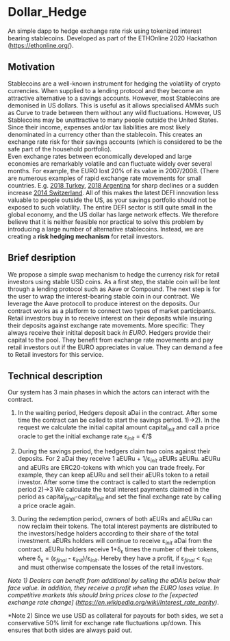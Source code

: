 # Dollar_Hedge
An simple dapp to hedge exchange rate risk using tokenized interest bearing stablecoins. Developed as part of the ETHOnline 2020 Hackathon (https://ethonline.org/).

## Motivation
Stablecoins are a well-known instrument for hedging the volatility of crypto currencies. When  supplied to a lending protocol and they become an attractive alternative to a savings accounts. However, most Stablecoins are demonised in US dollars. This is useful as it allows specialised AMMs such as Curve to trade between them without any wild fluctuations. 
However, US Stablecoins may be unattractive to many people outside the United States. Since their income, expenses and/or tax liabilities are most likely denominated in a currency other than the stablecoin. This creates an exchange rate risk for their savings accounts (which is considered to be the safe part of the household portfolio).  
Even exchange rates between economically developed and large economies are remarkably volatile and can fluctuate widely over several months. For example, the EURO  lost 20% of its value in 2007/2008.
(There are numerous examples of rapid exchange rate movements for small countries. E.g. [2018 Turkey](https://en.wikipedia.org/wiki/Turkish_currency_and_debt_crisis,_2018), 
[2018 Argentina](https://en.wikipedia.org/wiki/2018_Argentine_monetary_crisis) for sharp declines or a sudden increase 
[2014 Switzerland](https://en.wikipedia.org/wiki/Swiss_franc). All of this makes the latest DEFI innovation less valuable to people outside the US, as your savings portfolio should not be exposed to such volatility.
The entire DEFI sector is still quite small in the global economy, and the US dollar has large network effects. We therefore believe that it is neither feasible nor practical to solve this problem by introducing a large number of alternative stablecoins. Instead, we are creating a **risk hedging mechanism** for retail investors.


## Brief desription
We propose a simple swap mechanism to hedge the currency risk for retail investors using stable USD coins. 
As a first step, the stable coin will be lent through a lending protocol such as Aave or Compound. 
The next step is for the user to wrap the interest-bearing stable coin in our contract. We leverage the Aave protocoll to produce interest on the deposits.
Our contract works as a platform to connect two types of market participants. Retail investors buy in to receive interest on their deposits while insuring their deposits against exchange rate movements. More specific: They always receive their initital deposit back *in EURO*. Hedgers provide their capital to the pool. They benefit from exchange rate movements and pay retail investors out if the EURO appreciates in value. They can demand a fee to Retail investors for this service. 

## Technical description
Our system has 3 main phases in which the actors can interact with the contract. 
1) In the waiting period, Hedgers deposit aDai in the contract. 
After some time the contract can be called to start the savings period. 
1)->2). In the request we calculate the initial capital amount capital<sub>*init*</sub> and call a price oracle to get the initial exchange rate 
&epsilon;<sub>*init*</sub> = &euro;/&#36; 

2) During the savings period, the hedgers claim two coins against their deposits. For 2 aDai they receive 1 aEURu + 1/&epsilon;<sub>*init*</sub> aEURs
aEURu. aEURu and aEURs are ERC20-tokens with which you can trade freely. For example, they can keep aEURu and sell their aEURs token to a retail investor.
After some time the contract is called to start the redemption period 2)->3 We calculate the total interest payments claimed in the period as capital<sub>*final*</sub>-capital<sub>*init*</sub> and set the final exchange rate by calling a price oracle again.


3) During the redemption period, owners of both aEURs and aEURu can now reclaim their tokens. The total interest payments are distributed to the investors/hedge holders according to their share of the total investment. aEURs holders will continue to receive &epsilon;<sub>*init*</sub> aDai from the contract. aEURu holders receive 1+&delta;<sub>&epsilon;</sub> times the number of their tokens, where &delta;<sub>&epsilon;</sub> = (&epsilon;<sub>*final*</sub> - &epsilon;<sub>*init*</sub>)/&epsilon;<sub>*init*</sub>. Hereby they have a profit, if &epsilon;<sub>*final*</sub> < &epsilon;<sub>*init*</sub> and  must otherwise compensate the losses of the retail investors.


*Note 1) Dealers can benefit from additional by selling the aDAIs below their face value. In addition, they receive a profit when the EURO loses value. In competitive markets this should bring prices close to the [expected exchange rate change] (https://en.wikipedia.org/wiki/Interest_rate_parity)*.

*Note 2) Since we use USD as collateral for payouts for both sides, we set a conservative 50% limit for exchange rate fluctuations up/down.
This ensures that both sides are always paid out.  
